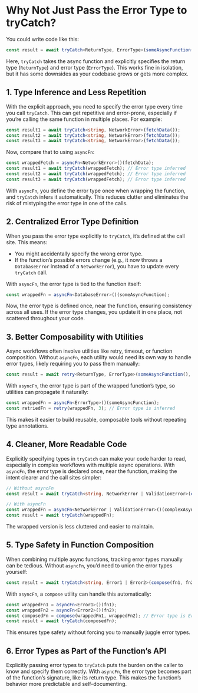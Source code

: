 # Why Not Just Pass the Error Type to tryCatch?

You could write code like this:

```typescript
const result = await tryCatch<ReturnType, ErrorType>(someAsyncFunction());
```

Here, `tryCatch` takes the async function and explicitly specifies the return type (`ReturnType`) and error type (`ErrorType`). This works fine in isolation, but it has some downsides as your codebase grows or gets more complex.

## 1. Type Inference and Less Repetition
With the explicit approach, you need to specify the error type every time you call `tryCatch`. This can get repetitive and error-prone, especially if you’re calling the same function in multiple places. For example:

```typescript
const result1 = await tryCatch<string, NetworkError>(fetchData());
const result2 = await tryCatch<string, NetworkError>(fetchData());
const result3 = await tryCatch<string, NetworkError>(fetchData());
```

Now, compare that to using `asyncFn`:

```typescript
const wrappedFetch = asyncFn<NetworkError>()(fetchData);
const result1 = await tryCatch(wrappedFetch); // Error type inferred
const result2 = await tryCatch(wrappedFetch); // Error type inferred
const result3 = await tryCatch(wrappedFetch); // Error type inferred
```

With `asyncFn`, you define the error type once when wrapping the function, and `tryCatch` infers it automatically. This reduces clutter and eliminates the risk of mistyping the error type in one of the calls.

## 2. Centralized Error Type Definition
When you pass the error type explicitly to `tryCatch`, it’s defined at the call site. This means:
- You might accidentally specify the wrong error type.
- If the function’s possible errors change (e.g., it now throws a `DatabaseError` instead of a `NetworkError`), you have to update every `tryCatch` call.

With `asyncFn`, the error type is tied to the function itself:

```typescript
const wrappedFn = asyncFn<DatabaseError>()(someAsyncFunction);
```

Now, the error type is defined once, near the function, ensuring consistency across all uses. If the error type changes, you update it in one place, not scattered throughout your code.

## 3. Better Composability with Utilities
Async workflows often involve utilities like retry, timeout, or function composition. Without `asyncFn`, each utility would need its own way to handle error types, likely requiring you to pass them manually:

```typescript
const result = await retry<ReturnType, ErrorType>(someAsyncFunction(), 3);
```

With `asyncFn`, the error type is part of the wrapped function’s type, so utilities can propagate it naturally:

```typescript
const wrappedFn = asyncFn<ErrorType>()(someAsyncFunction);
const retriedFn = retry(wrappedFn, 3); // Error type is inferred
```

This makes it easier to build reusable, composable tools without repeating type annotations.

## 4. Cleaner, More Readable Code
Explicitly specifying types in `tryCatch` can make your code harder to read, especially in complex workflows with multiple async operations. With `asyncFn`, the error type is declared once, near the function, making the intent clearer and the call sites simpler:

```typescript
// Without asyncFn
const result = await tryCatch<string, NetworkError | ValidationError>(complexAsyncFn());

// With asyncFn
const wrappedFn = asyncFn<NetworkError | ValidationError>()(complexAsyncFn);
const result = await tryCatch(wrappedFn);
```

The wrapped version is less cluttered and easier to maintain.

## 5. Type Safety in Function Composition
When combining multiple async functions, tracking error types manually can be tedious. Without `asyncFn`, you’d need to union the error types yourself:

```typescript
const result = await tryCatch<string, Error1 | Error2>(compose(fn1, fn2)());
```

With `asyncFn`, a `compose` utility can handle this automatically:

```typescript
const wrappedFn1 = asyncFn<Error1>()(fn1);
const wrappedFn2 = asyncFn<Error2>()(fn2);
const composedFn = compose(wrappedFn1, wrappedFn2); // Error type is Error1 | Error2
const result = await tryCatch(composedFn);
```

This ensures type safety without forcing you to manually juggle error types.

## 6. Error Types as Part of the Function’s API
Explicitly passing error types to `tryCatch` puts the burden on the caller to know and specify them correctly. With `asyncFn`, the error type becomes part of the function’s signature, like its return type. This makes the function’s behavior more predictable and self-documenting.

